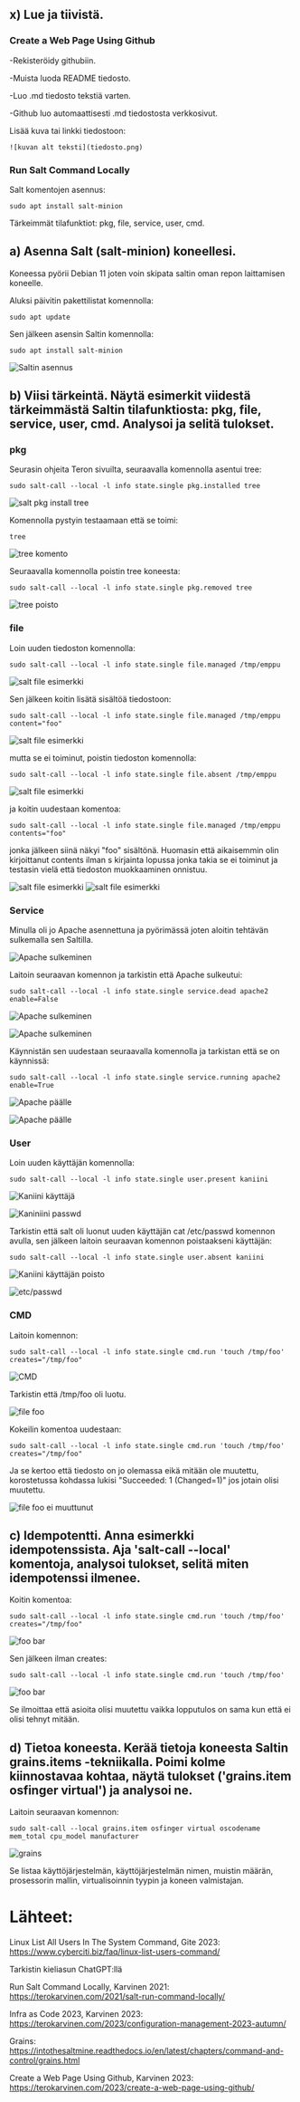 ## x) Lue ja tiivistä. 

### Create a Web Page Using Github

-Rekisteröidy githubiin.

-Muista luoda README tiedosto.

-Luo .md tiedosto tekstiä varten.

-Github luo automaattisesti .md tiedostosta verkkosivut.

Lisää kuva tai linkki tiedostoon:

	![kuvan alt teksti](tiedosto.png)

### Run Salt Command Locally

Salt komentojen asennus:

	sudo apt install salt-minion 

Tärkeimmät tilafunktiot: pkg, file, service, user, cmd. 

## a) Asenna Salt (salt-minion) koneellesi.

Koneessa pyörii Debian 11 joten voin skipata saltin oman repon laittamisen koneelle. 

Aluksi päivitin pakettilistat komennolla:

	sudo apt update

Sen jälkeen asensin Saltin komennolla:

	sudo apt install salt-minion

![Saltin asennus](images/1h1.png)

## b) Viisi tärkeintä. Näytä esimerkit viidestä tärkeimmästä Saltin tilafunktiosta: pkg, file, service, user, cmd. Analysoi ja selitä tulokset.

### pkg

Seurasin ohjeita Teron sivuilta, seuraavalla komennolla asentui tree:

	sudo salt-call --local -l info state.single pkg.installed tree

![salt pkg install tree](images/3h1.png)

Komennolla pystyin testaamaan että se toimi:

	tree

![tree komento](images/4h1.png)

Seuraavalla komennolla poistin tree koneesta:

	sudo salt-call --local -l info state.single pkg.removed tree

![tree poisto](images/5h1.png)


### file

Loin uuden tiedoston komennolla:

	sudo salt-call --local -l info state.single file.managed /tmp/emppu

![salt file esimerkki](images/6h1.png)

Sen jälkeen koitin lisätä sisältöä tiedostoon:

	sudo salt-call --local -l info state.single file.managed /tmp/emppu content="foo"

![salt file esimerkki](images/7h1.png)

mutta se ei toiminut, poistin tiedoston komennolla:

	sudo salt-call --local -l info state.single file.absent /tmp/emppu

![salt file esimerkki](images/8h1.png)

ja koitin uudestaan komentoa:

	sudo salt-call --local -l info state.single file.managed /tmp/emppu contents="foo"

jonka jälkeen siinä näkyi "foo" sisältönä. Huomasin että aikaisemmin olin kirjoittanut contents ilman s kirjainta lopussa jonka takia se ei toiminut ja testasin vielä että tiedoston muokkaaminen onnistuu.

![salt file esimerkki](images/9h1.png)
![salt file esimerkki](images/10h1.png)

### Service

Minulla oli jo Apache asennettuna ja pyörimässä joten aloitin tehtävän sulkemalla sen Saltilla.

![Apache sulkeminen ](images/11h1.png)

Laitoin seuraavan komennon ja tarkistin että Apache sulkeutui: 

	sudo salt-call --local -l info state.single service.dead apache2 enable=False

![Apache sulkeminen ](images/12h1.png)

![Apache sulkeminen ](images/13h1.png)

Käynnistän sen uudestaan seuraavalla komennolla ja tarkistan että se on käynnissä:

	sudo salt-call --local -l info state.single service.running apache2 enable=True

![Apache päälle ](images/14h1.png)

![Apache päälle ](images/15h1.png)

### User

Loin uuden käyttäjän komennolla:

	sudo salt-call --local -l info state.single user.present kaniini

![Kaniini käyttäjä](images/16h1.png)

![Kaniniini passwd](images/17h1.png)

Tarkistin että salt oli luonut uuden käyttäjän cat /etc/passwd komennon avulla, sen jälkeen laitoin seuraavan komennon poistaakseni käyttäjän:

	sudo salt-call --local -l info state.single user.absent kaniini

![Kaniini käyttäjän poisto](images/18h1.png)

![etc/passwd](images/19h1.png)

### CMD 

Laitoin komennon: 

	sudo salt-call --local -l info state.single cmd.run 'touch /tmp/foo' creates="/tmp/foo"

![CMD](images/20h1.png)

Tarkistin että /tmp/foo oli luotu.

![file foo](images/22h1.png)

Kokeilin komentoa uudestaan:

	sudo salt-call --local -l info state.single cmd.run 'touch /tmp/foo' creates="/tmp/foo"

Ja se kertoo että tiedosto on jo olemassa eikä mitään ole muutettu, korostetussa kohdassa lukisi "Succeeded: 1 (Changed=1)" jos jotain olisi muutettu.

![file foo ei muuttunut](images/21h1.png)

## c) Idempotentti. Anna esimerkki idempotenssista. Aja 'salt-call --local' komentoja, analysoi tulokset, selitä miten idempotenssi ilmenee.

Koitin komentoa:

	sudo salt-call --local -l info state.single cmd.run 'touch /tmp/foo' creates="/tmp/foo"

![foo bar](images/24h1.png)

Sen jälkeen ilman creates:

	sudo salt-call --local -l info state.single cmd.run 'touch /tmp/foo'

![foo bar](images/25h1.png)

Se ilmoittaa että asioita olisi muutettu vaikka lopputulos on sama kun että ei olisi tehnyt mitään.


## d) Tietoa koneesta. Kerää tietoja koneesta Saltin grains.items -tekniikalla. Poimi kolme kiinnostavaa kohtaa, näytä tulokset ('grains.item osfinger virtual') ja analysoi ne.

Laitoin seuraavan komennon:

	sudo salt-call --local grains.item osfinger virtual oscodename mem_total cpu_model manufacturer

![grains](images/26h1.png)

Se listaa käyttöjärjestelmän, käyttöjärjestelmän nimen, muistin määrän, prosessorin mallin, virtualisoinnin tyypin ja koneen valmistajan. 

# Lähteet: 

Linux List All Users In The System Command, Gite 2023: https://www.cyberciti.biz/faq/linux-list-users-command/

Tarkistin kieliasun ChatGPT:llä

Run Salt Command Locally, Karvinen 2021: https://terokarvinen.com/2021/salt-run-command-locally/

Infra as Code 2023, Karvinen 2023: https://terokarvinen.com/2023/configuration-management-2023-autumn/

Grains: https://intothesaltmine.readthedocs.io/en/latest/chapters/command-and-control/grains.html

Create a Web Page Using Github, Karvinen 2023: https://terokarvinen.com/2023/create-a-web-page-using-github/
